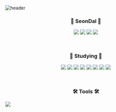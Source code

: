 <!--
**whkakrkr/whkakrkr** is a ✨ _special_ ✨ repository because its `README.md` (this file) appears on your GitHub profile.
-->

![header](https://capsule-render.vercel.app/api?type=waving&color=auto&height=200&section=header&text=printf("Hello,%20SeonDal%20!");&fontSize=30&animation=fadeIn)

<h3 align='center'>🐔 SeonDal 🐔</h3>
<p align='center'>
            <a href="https://github.com/seondal">
                      <img src="https://hits.seeyoufarm.com/api/count/incr/badge.svg?url=https%3A%2F%2Fgithub.com%2Fseondal&count_bg=%23000000&title_bg=%23000000&icon=github.svg&icon_color=%23E7E7E7&title=GitHub&edge_flat=false)"/></a>
          <a href="https://www.instagram.com/coding_seondal/">
                    <img src="https://img.shields.io/badge/Instagram-E4405F?style=flat-square&logo=instagram&logoColor=white)"/></a>
          <a href="mailto:whkakrkr@gmail.com">
                    <img src="https://img.shields.io/badge/Tistory-000000?style=flat-square&logoColor=white"/></a>
          <a href="https://github.com/seondal">
                    <img src="https://img.shields.io/badge/Gmail-D14836?style=flat&logo=Gmail&logoColor=white"/></a>
</p>
          
</br>

<h3 align='center'>📝 Studying 📝</h3>
<p align='center'>
          <img src="https://img.shields.io/badge/C++-00599C?style=flat-square&logo=C%2B%2B&logoColor=white"/></a>
          <img src="https://img.shields.io/badge/Swift-FA7343?style=flat-square&logo=swift&logoColor=white"/></a>
          <img src="https://img.shields.io/badge/HTML5-E34F26?style=flat-square&logo=html5&logoColor=white"/></a>
          <img src="https://img.shields.io/badge/CSS3-1572B6?style=flat-square&logo=css3&logoColor=white"/></a>
          <img src="https://img.shields.io/badge/Python-3776AB?style=flat-square&logo=python&logoColor=white"/></a>
          <img src="https://img.shields.io/badge/Java-007396?style=flat-square&logo=java&logoColor=white"/></a>
          <img src="https://img.shields.io/badge/JavaScript-F7DF1E?style=flat-square&logo=javascript&logoColor=white"/></a>
          <img src="https://img.shields.io/badge/Kotlin-0095D5?style=flat-square&logo=kotlin&logoColor=white"/></a>
</p>

</br>

<h3 align='center'>🛠️ Tools 🛠️</h3>


<img align="center" src="http://mazassumnida.wtf/api/v2/generate_badge?boj=whkakrkr">

<!-- [![Anurag's github stats](https://github-readme-stats.vercel.app/api?username=seondal)](https://github.com/anuraghazra/github-readme-stats) -->
 
<!--![footer](https://capsule-render.vercel.app/api?type=egg&color=auto&height=100&section=footer&)-->

